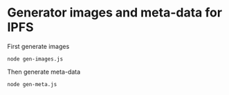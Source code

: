 # Generator images and meta-data for IPFS

First generate images 

```shell
node gen-images.js
```
Then generate meta-data 

```shell
node gen-meta.js
```